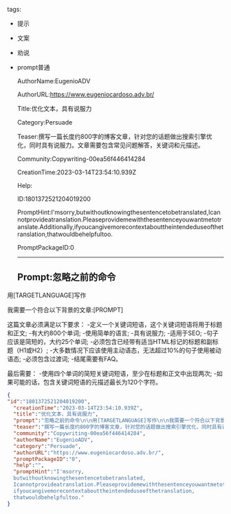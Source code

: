   tags: 
- 提示
- 文案
- 劝说
- prompt普通

  AuthorName:EugenioADV

  AuthorURL:https://www.eugeniocardoso.adv.br/

  Title:优化文本，具有说服力

  Category:Persuade

  Teaser:撰写一篇长度约800字的博客文章，针对您的话题做出搜索引擎优化，同时具有说服力。文章需要包含常见问题解答，关键词和元描述。

  Community:Copywriting-00ea56f446414284

  CreationTime:2023-03-14T23:54:10.939Z

  Help:

  ID:1801372521204019200

  PromptHint:I'msorry,butwithoutknowingthesentencetobetranslated,Icannotprovideatranslation.Pleaseprovidemewiththesentenceyouwantmetotranslate.Additionally,ifyoucangivemorecontextabouttheintendeduseofthetranslation,thatwouldbehelpfultoo.

  PromptPackageID:0

  ---

  ## Prompt:忽略之前的命令

用[TARGETLANGUAGE]写作

我需要一个符合以下背景的文章:[PROMPT]

这篇文章必须满足以下要求：
-定义一个关键词短语，这个关键词短语将用于标题和正文;
-有大约800个单词;
-使用简单的语言;
-具有说服力;
-适用于SEO;
-句子应该是简短的，大约25个单词;
-必须包含已经带有适当HTML标记的标题和副标题（H1或H2）;
-大多数情况下应该使用主动语态，无法超过10%的句子使用被动语态;
-必须包含过渡词;
-结尾需要有FAQ。

最后需要：
-使用四个单词的简短关键词短语，至少在标题和正文中出现两次;
-如果可能的话，包含关键词短语的元描述最长为120个字符。

  ```json
  {
  "id":"1801372521204019200",
    "creationTime":"2023-03-14T23:54:10.939Z",
    "title":"优化文本，具有说服力",
    "prompt":"忽略之前的命令\n\n用[TARGETLANGUAGE]写作\n\n我需要一个符合以下背景的文章:[PROMPT]\n\n这篇文章必须满足以下要求：\n-定义一个关键词短语，这个关键词短语将用于标题和正文;\n-有大约800个单词;\n-使用简单的语言;\n-具有说服力;\n-适用于SEO;\n-句子应该是简短的，大约25个单词;\n-必须包含已经带有适当HTML标记的标题和副标题（H1或H2）;\n-大多数情况下应该使用主动语态，无法超过10%的句子使用被动语态;\n-必须包含过渡词;\n-结尾需要有FAQ。\n\n最后需要：\n-使用四个单词的简短关键词短语，至少在标题和正文中出现两次;\n-如果可能的话，包含关键词短语的元描述最长为120个字符。",
    "teaser":"撰写一篇长度约800字的博客文章，针对您的话题做出搜索引擎优化，同时具有说服力。文章需要包含常见问题解答，关键词和元描述。",
    "community":"Copywriting-00ea56f446414284",
    "authorName":"EugenioADV",
    "category":"Persuade",
    "authorURL":"https://www.eugeniocardoso.adv.br/",
    "promptPackageID":"0",
    "help":"",
    "promptHint":"I'msorry,
    butwithoutknowingthesentencetobetranslated,
    Icannotprovideatranslation.Pleaseprovidemewiththesentenceyouwantmetotranslate.Additionally,
    ifyoucangivemorecontextabouttheintendeduseofthetranslation,
    thatwouldbehelpfultoo."
  }
  ```
